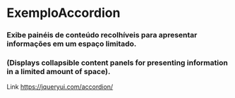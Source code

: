 # ExemploAccordion

### Exibe painéis de conteúdo recolhíveis para apresentar informações em um espaço limitado. 
### (Displays collapsible content panels for presenting information in a limited amount of space).

Link https://jqueryui.com/accordion/
